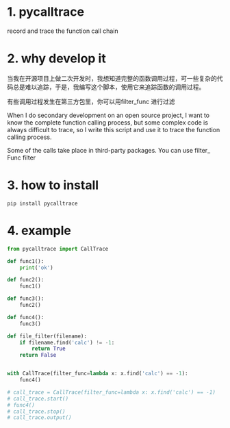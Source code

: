# 1. pycalltrace
record and trace the function call chain

# 2. why develop it

当我在开源项目上做二次开发时，我想知道完整的函数调用过程，可一些复杂的代码总是难以追踪，于是，我编写这个脚本，使用它来追踪函数的调用过程。

有些调用过程发生在第三方包里，你可以用filter_func 进行过滤

When I do secondary development on an open source project, I want to know the complete function calling process, but some complex code is always difficult to trace, so I write this script and use it to trace the function calling process.

Some of the calls take place in third-party packages. You can use filter_ Func filter

# 3. how to install
```shell script
pip install pycalltrace
```

# 4. example

```python
from pycalltrace import CallTrace

def func1():
    print('ok')

def func2():
    func1()

def func3():
    func2()

def func4():
    func3()

def file_filter(filename):
    if filename.find('calc') != -1:
        return True
    return False


with CallTrace(filter_func=lambda x: x.find('calc') == -1):
    func4()

# call_trace = CallTrace(filter_func=lambda x: x.find('calc') == -1)
# call_trace.start()
# func4()
# call_trace.stop()
# call_trace.output()
```
